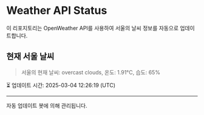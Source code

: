 
# Weather API Status

이 리포지토리는 OpenWeather API를 사용하여 서울의 날씨 정보를 자동으로 업데이트합니다.

## 현재 서울 날씨
> 서울의 현재 날씨: overcast clouds, 온도: 1.91°C, 습도: 65%

⏳ 업데이트 시간: 2025-03-04 12:26:19 (UTC)

---
자동 업데이트 봇에 의해 관리됩니다.
